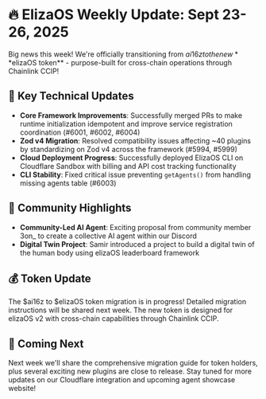 # 🔥 ElizaOS Weekly Update: Sept 23-26, 2025

Big news this week! We're officially transitioning from $ai16z to the new **$elizaOS token** - purpose-built for cross-chain operations through Chainlink CCIP!

## 🚀 Key Technical Updates
* **Core Framework Improvements**: Successfully merged PRs to make runtime initialization idempotent and improve service registration coordination (#6001, #6002, #6004)
* **Zod v4 Migration**: Resolved compatibility issues affecting ~40 plugins by standardizing on Zod v4 across the framework (#5994, #5999)
* **Cloud Deployment Progress**: Successfully deployed ElizaOS CLI on Cloudflare Sandbox with billing and API cost tracking functionality
* **CLI Stability**: Fixed critical issue preventing `getAgents()` from handling missing agents table (#6003)

## 💪 Community Highlights
* **Community-Led AI Agent**: Exciting proposal from community member 3on_ to create a collective AI agent within our Discord
* **Digital Twin Project**: Samir introduced a project to build a digital twin of the human body using elizaOS leaderboard framework

## 💰 Token Update
The $ai16z to $elizaOS token migration is in progress! Detailed migration instructions will be shared next week. The new token is designed for elizaOS v2 with cross-chain capabilities through Chainlink CCIP.

## 🔮 Coming Next
Next week we'll share the comprehensive migration guide for token holders, plus several exciting new plugins are close to release. Stay tuned for more updates on our Cloudflare integration and upcoming agent showcase website!